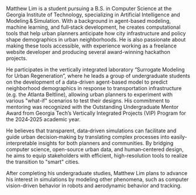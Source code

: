 Matthew Lim is a student pursuing a B.S. in Computer Science at the Georgia Institute of Technology, specializing in Artificial Intelligence and Modeling & Simulation. With a background in agent-based modeling, machine learning, and full‑stack development, he creates computational tools that help urban planners anticipate how city infrastructure and policy shape demographics in urban neighborhoods. He is also passionate about making these tools accessible, with experience working as a freelance website developer and producing several award-winning hackathon projects.

He participates in the vertically integrated laboratory “Surrogate Modeling for Urban Regeneration”, where he leads a group of undergraduate students on the development of a data-driven agent-based model to predict neighborhood demographics in response to transportation infrastructure (e.g. the Atlanta Beltline), allowing urban planners to experiment with various "what-if" scenarios to test their designs. His commitment to mentoring was recognized with the Outstanding Undergraduate Mentor Award from Georgia Tech’s Vertically Integrated Projects (VIP) Program for the 2024‑2025 academic year.

He believes that transparent, data‑driven simulations can facilitate and guide urban decision‑making by translating complex processes into easily-interpretable insights for both planners and communities. By bridging computer science, open-source urban data, and human‑centered design, he aims to equip stakeholders with efficient, high-resolution tools to realize the transition to "smart" cities.

After completing his undergraduate studies, Matthew Lim plans to advance his interest in simulations by modeling other phenomena, such as computer vision-driven behavior in robots and aerodynamic behavior and tracking.
